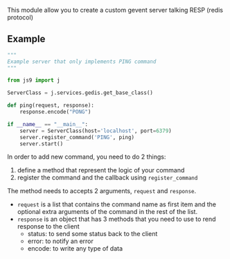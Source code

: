 This module allow you to create a custom gevent server talking RESP (redis protocol)


## Example
```python
"""
Example server that only implements PING command
"""

from js9 import j

ServerClass = j.services.gedis.get_base_class()

def ping(request, response):
    response.encode("PONG")

if __name__ == "__main__":
    server = ServerClass(host='localhost', port=6379)
    server.register_command('PING', ping)
    server.start()
```

In order to add new command, you need to do 2 things:

1. define a method that represent the logic of your command
2. register the command and the callback using `register_command`

The method needs to accepts 2 arguments, `request` and `response`.

- `request` is a list that contains the command name as first item and the optional extra arguments of the command in the rest of the list.
- `response` is an object that has 3 methods that you need to use to rend response to the client
     - status: to send some status back to the client
     - error: to notify an error
     - encode: to write any type of data